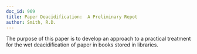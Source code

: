 ```yaml
---
doc_id: 969
title: Paper Deacidification:  A Preliminary Repot
author: Smith, R.D.
---
```


The purpose of this paper is to develop an approach to a practical
treatment for the wet deacidification of paper in books stored in libraries.